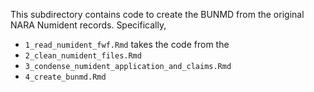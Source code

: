 This subdirectory contains code to create the BUNMD from the original NARA Numident records. Specifically, 

- `1_read_numident_fwf.Rmd` takes the code from the
- `2_clean_numident_files.Rmd` 
- `3_condense_numident_application_and_claims.Rmd`
- `4_create_bunmd.Rmd` 

